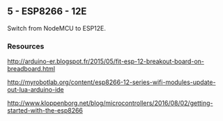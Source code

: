 
## 5 - ESP8266 - 12E

Switch from NodeMCU to ESP12E.

### Resources

http://arduino-er.blogspot.fr/2015/05/fit-esp-12-breakout-board-on-breadboard.html

http://myrobotlab.org/content/esp8266-12-series-wifi-modules-update-out-lua-arduino-ide

http://www.kloppenborg.net/blog/microcontrollers/2016/08/02/getting-started-with-the-esp8266

